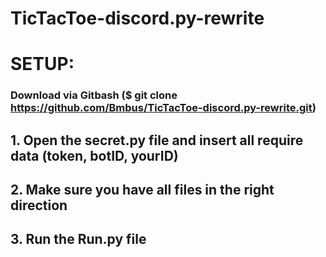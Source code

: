# TicTacToe-discord.py-rewrite

# SETUP: 
### Download via Gitbash ($ git clone https://github.com/Bmbus/TicTacToe-discord.py-rewrite.git)

## 1. Open the secret.py file and insert all require data (token, botID, yourID)
## 2. Make sure you have all files in the right direction
## 3. Run the Run.py file
